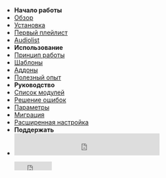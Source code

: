 - **Начало работы**
- [Обзор](/)
- [Установка](/install.md)
- [Первый плейлист](/first-playlist.md)
- [Audiolist](/audiolist.md)
- **Использование**
- [Принцип работы](/details.md)
- [Шаблоны](/template.md)
- [Аддоны](/addon.md)
- [Полезный опыт](/best-practices.md)
- **Руководство**
- [Список модулей](/reference/index.md)
- [Решение ошибок](/errors.md)
- [Параметры](/config.md)
- [Миграция](/migrate2.md)
- [Расширенная настройка](/tuning.md)
- **Поддержать**
- <div style="display: flex;flex-direction: column;gap: 14px;"><iframe src="https://yoomoney.ru/quickpay/fundraise/button?billNumber=16VDH2J5QHV.241206&amp;" width="330" height="50" frameborder="0" allowtransparency="true" scrolling="no"></iframe> <iframe src="https://ghbtns.com/github-btn.html?user=chimildic&amp;repo=goofy&amp;type=star&amp;count=true" frameborder="0" scrolling="0" width="85" height="20" title="GitHub"></iframe></div>
